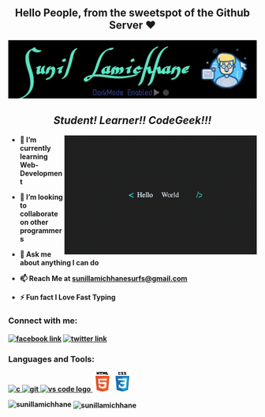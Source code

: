 <h2 align="center"><b>Hello People, from the sweetspot of the Github Server ❤<b/></h2>
<img src="https://github.com/SunilLamichhane/SunilLamichhane/blob/main/Icon%20Sources/PicsArt_11-07-07.46.58.jpg" alt="Intro Photo" />




<h2  align="center"><i>Student! Learner!! CodeGeek!!!</i></h3>
  <img align="right" src="https://github.com/SunilLamichhane/SunilLamichhane/blob/main/Icon%20Sources/N2j1.gif" alt="Welcome Screen" width="390" />

- 🌱 I’m currently learning **Web-Development**

- 👯 I’m looking to collaborate on **other programmers**

- 💬 Ask me about **anything I can do**

- 📫 Reach Me at **sunillamichhanesurfs@gmail.com**

- ⚡ Fun fact **I Love Fast Typing**

<h3 align="left">Connect with me:</h3>
<p align="left">
<a href="https://fb.com/sunillamichhaneofficial" target="blank"><img align="center" src="https://img.icons8.com/bubbles/2x/facebook-new.png" alt="facebook link"  width="40" /></a>
<a href="https://twitter.com/SunilLa56221972" target="blank"><img align="center" src="https://png.pngtree.com/element_our/sm/20180524/sm_5b072f1c21cb2.jpg"  width="40" alt="twitter link" /></a>
</p>

<h3 align="left">Languages and Tools:</h3>
<p align="left"> <a href="https://www.cprogramming.com/" target="_blank"> <img src="https://www.britefish.net/wp-content/uploads/2019/07/logo-c-1.png" alt="c" width="40" height="40"/> </a> <a href="https://git-scm.com/" target="_blank"> <img src="https://www.vectorlogo.zone/logos/git-scm/git-scm-icon.svg" alt="git" width="40" height="40"/> </a>  </a><a href="https://code.visualstudio.com/" target="_blank"> <img src="https://img.icons8.com/plasticine/2x/visual-studio-code-2019.png" alt="vs code logo" width="40" height="40"/> </a> 
<img src="https://raw.githubusercontent.com/github/explore/80688e429a7d4ef2fca1e82350fe8e3517d3494d/topics/html/html.png" width="40" height="40" alt="HTML logo"/><img src="https://raw.githubusercontent.com/github/explore/80688e429a7d4ef2fca1e82350fe8e3517d3494d/topics/css/css.png" width="40" height="40" alt="CSS logo"/></p>


<p><img align="left" src="https://github-readme-stats.vercel.app/api/top-langs?username=sunillamichhane&show_icons=true&theme=cobalt&locale=en&layout=compact" alt="sunillamichhane" /></p>

<p>&nbsp;<img align="center" src="https://github-readme-stats.vercel.app/api?username=sunillamichhane&show_icons=true&theme=dark&locale=en" alt="sunillamichhane" /></p>
